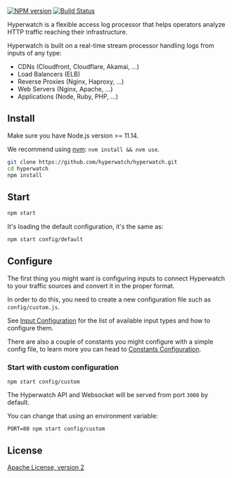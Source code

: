 [![NPM version](https://img.shields.io/npm/v/@hyperwatch/hyperwatch)](https://www.npmjs.com/package/@hyperwatch/hyperwatch) [![Build Status](https://github.com/hyperwatch/hyperwatch/workflows/CI/badge.svg)](https://github.com/hyperwatch/hyperwatch/actions?query=workflow%3ACI)

Hyperwatch is a flexible access log processor that helps operators analyze HTTP traffic reaching their infrastructure.

Hyperwatch is built on a real-time stream processor handling logs from inputs of any type:

- CDNs (Cloudfront, Cloudflare, Akamai, ...)
- Load Balancers (ELB)
- Reverse Proxies (Nginx, Haproxy, ...)
- Web Servers (Nginx, Apache, ...)
- Applications (Node, Ruby, PHP, ...)

## Install

Make sure you have Node.js version >= 11.14.

We recommend using [nvm](https://github.com/creationix/nvm): `nvm install && nvm use`.

```bash
git clone https://github.com/hyperwatch/hyperwatch.git
cd hyperwatch
npm install
```

## Start

```bash
npm start
```

It's loading the default configuration, it's the same as:

```bash
npm start config/default
```

## Configure

The first thing you might want is configuring inputs to connect Hyperwatch to your traffic sources and convert it in the proper format.

In order to do this, you need to create a new configuration file such as `config/custom.js`.

See [Input Configuration](./docs/input.md) for the list of available input types and how to configure them.

There are also a couple of constants you might configure with a simple config file, to learn more you can head to [Constants Configuration](./docs/configuration.md).

### Start with custom configuration

```shell
npm start config/custom
```

The Hyperwatch API and Websocket will be served from port `3000` by default.

You can change that using an environment variable:

```shell
PORT=80 npm start config/custom
```

## License

[Apache License, version 2](LICENSE)
